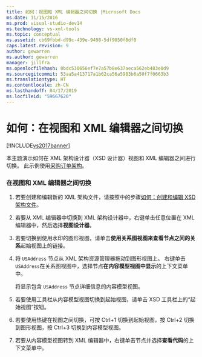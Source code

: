 ```yaml
---
title: 如何：视图和 XML 编辑器之间切换 |Microsoft Docs
ms.date: 11/15/2016
ms.prod: visual-studio-dev14
ms.technology: vs-xml-tools
ms.topic: conceptual
ms.assetid: cb69fbbd-d99c-439e-9498-5df9050f8df0
caps.latest.revision: 9
author: gewarren
ms.author: gewarren
manager: jillfra
ms.openlocfilehash: 0bdc530656ef7e7a57b8e637aeca562eb483e0d9
ms.sourcegitcommit: 53aa5a413717a1b62ca56a5983b6a50f7f0663b3
ms.translationtype: HT
ms.contentlocale: zh-CN
ms.lasthandoff: 04/17/2019
ms.locfileid: "59667620"
---
```

# <a name="how-to-switch-between-views-and-the-xml-editor"></a>如何：在视图和 XML 编辑器之间切换
[!INCLUDE[vs2017banner](../includes/vs2017banner.md)]

本主题演示如何在 XML 架构设计器（XSD 设计器）视图和 XML 编辑器之间进行切换。 此示例使用[采购订单架构](../xml-tools/sample-xsd-file-simple-schema.md)。  
  
### <a name="to-switch-between-the-views-and-the-xml-editor"></a>在视图和 XML 编辑器之间切换  
  
1.  若要创建和编辑新的 XML 架构文件，请按照中的步骤[如何：创建和编辑 XSD 架构文件](../xml-tools/how-to-create-and-edit-an-xsd-schema-file.md)。  
  
2.  若要从 XML 编辑器中切换到 XML 架构设计器中，右键单击任意位置在 XML 编辑器中，然后选择**视图设计器**。  
  
3.  若要切换到使用水印的图形视图，请单击**使用关系图视图来查看节点之间的关系**起始视图上的链接。  
  
4.  将 `USAddress` 节点从 XML 架构资源管理器拖动到图形视图上。 右键单击`USAddress`在关系图视图中，选择节点**在内容模型视图中显示**的上下文菜单中。  
  
     将显示包含 `USAddress` 节点详细信息的内容模型视图。  
  
5.  若要使用工具栏从内容模型视图切换到起始视图，请单击 XSD 工具栏上的“起始视图”按钮。  
  
6.  若要使用热键在视图之间切换，可按 Ctrl+1 切换到起始视图，按 Ctrl+2 切换到图形视图，按 Ctrl+3 切换到内容模型视图。  
  
7.  若要从内容模型视图转到 XML 编辑器中，右键单击节点并选择**查看代码**的上下文菜单中。
